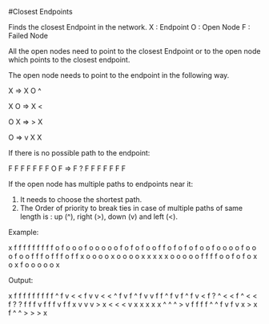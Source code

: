#Closest Endpoints

Finds the closest Endpoint in the network.
X	:	Endpoint
O 	:	Open Node
F 	:	Failed Node

All the open nodes need to point to the closest Endpoint or to the open node
which points to the closest endpoint.

The open node needs to point to the endpoint in the following way.

X 		=>		X
O 				^

X O 	=>		X <

O X 	=> 		> X

O 		=>		v
X 				X

If there is no possible path to the endpoint:

F F F 			F F F
F O F 	=>		F ? F
F F F 			F F F

If the open node has multiple paths to endpoints near it:
1)	It needs to choose the shortest path.
2)	The Order of priority to break ties in case of multiple paths of same 
	length is : up (^), right (>), down (v) and left (<).

Example:

x f f f f f f f f f
o f o o o f o o o o
o f o f o f o o f f
o f o f o f o o f o
o o o f o o o f o o
f f f o f f f o f f
x o o o o x o o o o
x x x x x o o o o o
f f f f o o f o f o
x o x f o o o o o x

Output:

x f f f f f f f f f 
^ f v < < f v v < < 
^ f v f ^ f v v f f 
^ f v f ^ f v < f ? 
^ < < f ^ < < f ? ? 
f f f v f f f v f f 
x v v v > x < < < v 
x x x x x ^ ^ ^ > v 
f f f f ^ ^ f v f v 
x > x f ^ ^ > > > x 